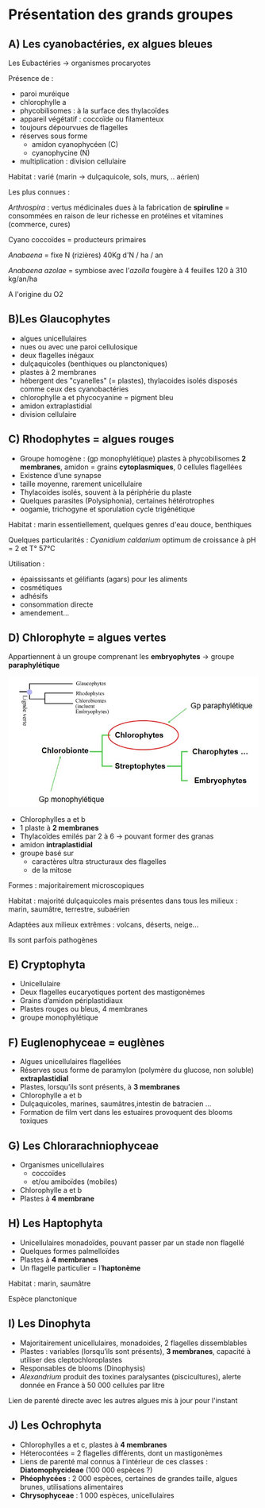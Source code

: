 # Présentation des grands groupes

## A) Les cyanobactéries, ex algues bleues

Les Eubactéries -> organismes procaryotes

Présence de :

* paroi muréique
* chlorophylle a
* phycobilisomes : à la surface des thylacoïdes
* appareil végétatif : coccoïde ou filamenteux
* toujours dépourvues de flagelles
* réserves sous forme 
	* amidon cyanophycéen (C)
    * cyanophycine (N)
* multiplication : division cellulaire

Habitat : varié (marin -> dulçaquicole, sols, murs, .. aérien)

Les plus connues :

*Arthrospira* : vertus médicinales dues à la fabrication de **spiruline** = consommées en raison de leur richesse en protéines et vitamines (commerce, cures)

Cyano coccoïdes = producteurs primaires

*Anabaena* = fixe N (rizières) 40Kg d'N / ha / an

*Anabaena azolae* = symbiose avec l'*azolla* fougère à 4 feuilles 120 à 310 kg/an/ha

A l'origine du O2

## B)Les Glaucophytes

* algues unicellulaires
* nues ou avec une paroi cellulosique
* deux flagelles inégaux 
* dulçaquicoles (benthiques ou planctoniques)
* plastes à 2 membranes
* hébergent des "cyanelles" (= plastes), thylacoides isolés disposés comme ceux des cyanobactéries
* chlorophylle a et phycocyanine = pigment bleu
* amidon extraplastidial
* division cellulaire

## C) Rhodophytes = algues rouges

* Groupe homogène : (gp monophylétique) plastes à phycobilisomes **2 membranes**, amidon = grains **cytoplasmiques**, 0 cellules flagellées
* Existence d’une synapse
* taille moyenne, rarement unicellulaire
* Thylacoides isolés, souvent à la périphérie du plaste
* Quelques parasites (Polysiphonia), certaines hétérotrophes
* oogamie, trichogyne et sporulation cycle trigénétique

Habitat :  marin essentiellement, quelques genres d'eau douce, benthiques

Quelques particularités : *Cyanidium caldarium* optimum de croissance à pH = 2 et T° 57°C

Utilisation : 

* épaississants et gélifiants (agars) pour les aliments
* cosmétiques
* adhésifs 
* consommation directe
* amendement...

## D) Chlorophyte = algues vertes

Appartiennent à un groupe comprenant les **embryophytes** -> groupe **paraphylétique**

![Groupe paraphylétique](Images/av.JPG)

* Chlorophylles a et b
* 1 plaste à **2 membranes**
* Thylacoïdes emilés par 2 à 6 -> pouvant former des granas
* amidon **intraplastidial**
* groupe basé sur
	* caractères ultra structuraux des flagelles
    * de la mitose

Formes : majoritairement microscopiques

Habitat : majorité dulçaquicoles mais présentes dans tous les milieux : marin, saumâtre, terrestre, subaérien

Adaptées aux milieux extrêmes : volcans, déserts, neige...

Ils sont parfois pathogènes

## E) Cryptophyta

* Unicellulaire
* Deux flagelles eucaryotiques portent des mastigonèmes
* Grains d’amidon périplastidiaux
* Plastes rouges ou bleus, 4 membranes
* groupe monophylétique

## F) Euglenophyceae = euglènes

* Algues unicellulaires flagellées
* Réserves sous forme de paramylon (polymère du glucose, non soluble) **extraplastidial**
* Plastes, lorsqu’ils sont présents, à **3 membranes**
* Chlorophylle a et b
* Dulçaquicoles, marines, saumâtres,intestin de batracien ...
* Formation de film vert dans les estuaires provoquent des blooms toxiques

## G) Les Chlorarachniophyceae

* Organismes unicellulaires 
	* coccoïdes 
	* et/ou amiboïdes (mobiles) 
* Chlorophylle a et b
* Plastes à **4 membrane**

## H) Les Haptophyta

* Unicellulaires monadoïdes, pouvant passer par un stade non flagellé
* Quelques formes palmelloïdes
* Plastes à **4 membranes**
* Un flagelle particulier = l’**haptonème**

Habitat : marin, saumâtre

Espèce planctonique

## I) Les Dinophyta

* Majoritairement unicellulaires, monadoides, 2 flagelles dissemblables
* Plastes : variables (lorsqu’ils sont présents), **3 membranes**, capacité à utiliser des cleptochloroplastes
* Responsables de blooms (Dinophysis)
* *Alexandrium* produit des toxines paralysantes (piscicultures), alerte donnée en France à 50 000 cellules par litre

Lien de parenté directe avec les autres algues mis à jour pour l'instant

## J) Les Ochrophyta

* Chlorophylles a et c, plastes à **4 membranes**
* Héterocontées = 2 flagelles différents, dont un mastigonèmes
* Liens de parenté mal connus à l'intérieur de ces classes : **Diatomophycideae** (100 000 espèces ?)
* **Phéophycées** : 2 000 espèces, certaines de grandes taille, algues brunes, utilisations alimentaires
* **Chrysophyceae** : 1 000 espèces, unicellulaires
